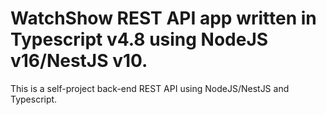 # WatchShow REST API app written in Typescript v4.8 using NodeJS v16/NestJS v10.
This is a self-project back-end REST API using NodeJS/NestJS and Typescript.
